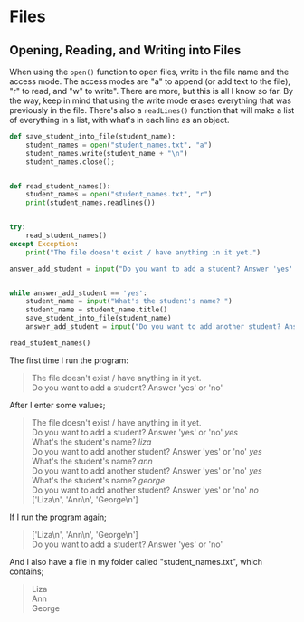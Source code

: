 # Files

## Opening, Reading, and Writing into Files

When using the `open()` function to open files, write in the file name and the access mode. The access modes are "a" to append (or add text to the file), "r" to read, and "w" to write". There are more, but this is all I know so far. By the way, keep in mind that using the write mode erases everything that was previously in the file. There's also a `readLines()` function that will make a list of everything in a list, with what's in each line as an object.

```python
def save_student_into_file(student_name):
    student_names = open("student_names.txt", "a")
    student_names.write(student_name + "\n")
    student_names.close();


def read_student_names():
    student_names = open("student_names.txt", "r")
    print(student_names.readlines())


try:
    read_student_names()
except Exception:
    print("The file doesn't exist / have anything in it yet.")

answer_add_student = input("Do you want to add a student? Answer 'yes' or 'no' ")


while answer_add_student == 'yes':
    student_name = input("What's the student's name? ")
    student_name = student_name.title()
    save_student_into_file(student_name)
    answer_add_student = input("Do you want to add another student? Answer 'yes' or 'no' ")

read_student_names()
```
The first time I run the program:
>The file doesn't exist / have anything in it yet.\
Do you want to add a student? Answer 'yes' or 'no' 

After I enter some values;
>The file doesn't exist / have anything in it yet.\
Do you want to add a student? Answer 'yes' or 'no' *yes*\
What's the student's name? *liza*\
Do you want to add another student? Answer 'yes' or 'no' *yes*\
What's the student's name? *ann*\
Do you want to add another student? Answer 'yes' or 'no' *yes*\
What's the student's name? *george*\
Do you want to add another student? Answer 'yes' or 'no' *no*\
['Liza\n', 'Ann\n', 'George\n']

If I run the program again;
>['Liza\n', 'Ann\n', 'George\n']\
Do you want to add a student? Answer 'yes' or 'no'

And I also have a file in my folder called "student_names.txt", which contains;
>Liza\
Ann\
George 
